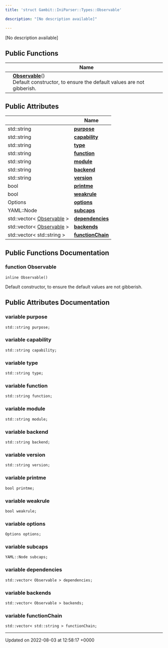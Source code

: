 ```yaml
---
title: 'struct Gambit::IniParser::Types::Observable'

description: "[No description available]"

---
```









[No description available]

## Public Functions

|                | Name           |
| -------------- | -------------- |
| | **[Observable](/documentation/code/colliderbit/classes/structgambit_1_1iniparser_1_1types_1_1observable/#function-observable)**()<br>Default constructor, to ensure the default values are not gibberish.  |

## Public Attributes

|                | Name           |
| -------------- | -------------- |
| std::string | **[purpose](/documentation/code/colliderbit/classes/structgambit_1_1iniparser_1_1types_1_1observable/#variable-purpose)**  |
| std::string | **[capability](/documentation/code/colliderbit/classes/structgambit_1_1iniparser_1_1types_1_1observable/#variable-capability)**  |
| std::string | **[type](/documentation/code/colliderbit/classes/structgambit_1_1iniparser_1_1types_1_1observable/#variable-type)**  |
| std::string | **[function](/documentation/code/colliderbit/classes/structgambit_1_1iniparser_1_1types_1_1observable/#variable-function)**  |
| std::string | **[module](/documentation/code/colliderbit/classes/structgambit_1_1iniparser_1_1types_1_1observable/#variable-module)**  |
| std::string | **[backend](/documentation/code/colliderbit/classes/structgambit_1_1iniparser_1_1types_1_1observable/#variable-backend)**  |
| std::string | **[version](/documentation/code/colliderbit/classes/structgambit_1_1iniparser_1_1types_1_1observable/#variable-version)**  |
| bool | **[printme](/documentation/code/colliderbit/classes/structgambit_1_1iniparser_1_1types_1_1observable/#variable-printme)**  |
| bool | **[weakrule](/documentation/code/colliderbit/classes/structgambit_1_1iniparser_1_1types_1_1observable/#variable-weakrule)**  |
| Options | **[options](/documentation/code/colliderbit/classes/structgambit_1_1iniparser_1_1types_1_1observable/#variable-options)**  |
| YAML::Node | **[subcaps](/documentation/code/colliderbit/classes/structgambit_1_1iniparser_1_1types_1_1observable/#variable-subcaps)**  |
| std::vector< [Observable](/documentation/code/colliderbit/classes/structgambit_1_1iniparser_1_1types_1_1observable/) > | **[dependencies](/documentation/code/colliderbit/classes/structgambit_1_1iniparser_1_1types_1_1observable/#variable-dependencies)**  |
| std::vector< [Observable](/documentation/code/colliderbit/classes/structgambit_1_1iniparser_1_1types_1_1observable/) > | **[backends](/documentation/code/colliderbit/classes/structgambit_1_1iniparser_1_1types_1_1observable/#variable-backends)**  |
| std::vector< std::string > | **[functionChain](/documentation/code/colliderbit/classes/structgambit_1_1iniparser_1_1types_1_1observable/#variable-functionchain)**  |

## Public Functions Documentation

### function Observable

```
inline Observable()
```

Default constructor, to ensure the default values are not gibberish. 

## Public Attributes Documentation

### variable purpose

```
std::string purpose;
```


### variable capability

```
std::string capability;
```


### variable type

```
std::string type;
```


### variable function

```
std::string function;
```


### variable module

```
std::string module;
```


### variable backend

```
std::string backend;
```


### variable version

```
std::string version;
```


### variable printme

```
bool printme;
```


### variable weakrule

```
bool weakrule;
```


### variable options

```
Options options;
```


### variable subcaps

```
YAML::Node subcaps;
```


### variable dependencies

```
std::vector< Observable > dependencies;
```


### variable backends

```
std::vector< Observable > backends;
```


### variable functionChain

```
std::vector< std::string > functionChain;
```


-------------------------------

Updated on 2022-08-03 at 12:58:17 +0000